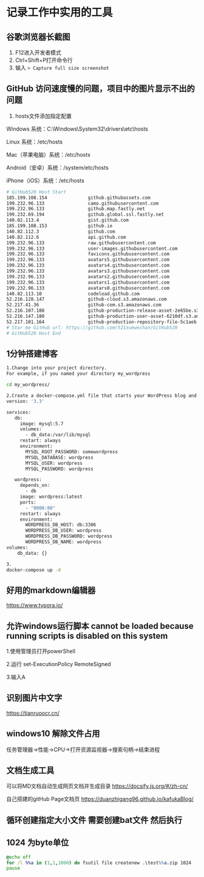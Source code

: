 # 记录工作中实用的工具

## 谷歌浏览器长截图
1. F12进入开发者模式
2. Ctrl+Shift+P打开命令行
3. 输入 ``> Capture full size screenshot``

## GitHub 访问速度慢的问题，项目中的图片显示不出的问题
1. hosts文件添加指定配置

Windows 系统：C:\Windows\System32\drivers\etc\hosts

Linux 系统：/etc/hosts

Mac（苹果电脑）系统：/etc/hosts

Android（安卓）系统：/system/etc/hosts

iPhone（iOS）系统：/etc/hosts


```bash
# GitHub520 Host Start
185.199.108.154               github.githubassets.com
199.232.96.133                camo.githubusercontent.com
199.232.96.133                github.map.fastly.net
199.232.69.194                github.global.ssl.fastly.net
140.82.113.4                  gist.github.com
185.199.108.153               github.io
140.82.112.3                  github.com
140.82.112.6                  api.github.com
199.232.96.133                raw.githubusercontent.com
199.232.96.133                user-images.githubusercontent.com
199.232.96.133                favicons.githubusercontent.com
199.232.96.133                avatars5.githubusercontent.com
199.232.96.133                avatars4.githubusercontent.com
199.232.96.133                avatars3.githubusercontent.com
199.232.96.133                avatars2.githubusercontent.com
199.232.96.133                avatars1.githubusercontent.com
199.232.96.133                avatars0.githubusercontent.com
140.82.113.10                 codeload.github.com
52.216.128.147                github-cloud.s3.amazonaws.com
52.217.41.36                  github-com.s3.amazonaws.com
52.216.107.188                github-production-release-asset-2e65be.s3.amazonaws.com
52.216.147.180                github-production-user-asset-6210df.s3.amazonaws.com
52.217.101.164                github-production-repository-file-5c1aeb.s3.amazonaws.com
# Star me GitHub url: https://github.com/521xueweihan/GitHub520
# GitHub520 Host End
```

## 1分钟搭建博客
```bash
1.Change into your project directory.
For example, if you named your directory my_wordpress

cd my_wordpress/

2.Create a docker-compose.yml file that starts your WordPress blog and a separate MySQL instance with a volume mount for data persistence:
version: '3.3'

services:
   db:
     image: mysql:5.7
     volumes:
       - db_data:/var/lib/mysql
     restart: always
     environment:
       MYSQL_ROOT_PASSWORD: somewordpress
       MYSQL_DATABASE: wordpress
       MYSQL_USER: wordpress
       MYSQL_PASSWORD: wordpress

   wordpress:
     depends_on:
       - db
     image: wordpress:latest
     ports:
       - "8000:80"
     restart: always
     environment:
       WORDPRESS_DB_HOST: db:3306
       WORDPRESS_DB_USER: wordpress
       WORDPRESS_DB_PASSWORD: wordpress
       WORDPRESS_DB_NAME: wordpress
volumes:
    db_data: {}

3.
docker-compose up -d
```
## 好用的markdown编辑器
https://www.typora.io/

## 允许windows运行脚本 cannot be loaded because running scripts is disabled on this system
1.使用管理员打开powerShell 

2.运行 set-ExecutionPolicy RemoteSigned

3.输入A

## 识别图片中文字
https://tianruoocr.cn/

## windows10 解除文件占用
任务管理器->性能->CPU->打开资源监视器->搜索句柄->结束进程

## 文档生成工具
可以将MD文档自动生成网页文档并生成目录
https://docsify.js.org/#/zh-cn/

自己搭建的gitHub Page文档页
https://duanzhigang96.github.io/kafukaBlog/


## 循环创建指定大小文件 需要创建bat文件 然后执行
## 1024 为byte单位
```cmd
@echo off
for /l %%a in (1,1,1000) do fsutil file createnew .\test%%a.zip 1024
pause
```
